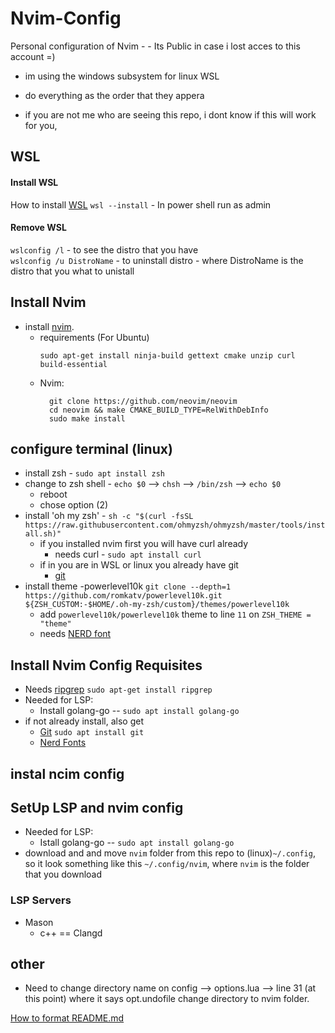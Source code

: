 # Nvim-Config
Personal configuration of Nvim - - Its Public in case i lost acces to this account  =)

+ im  using the windows subsystem for linux WSL
+ do everything as the order that they appera

+ if you are not me who are seeing this repo, i dont know if this will work for you, 

## WSL
#### Install WSL
How to install [WSL](https://learn.microsoft.com/en-us/windows/wsl/install-manual)
`wsl --install` - In power shell run as admin <br>
#### Remove WSL
`wslconfig /l` - to see the distro that you have <br>
`wslconfig /u DistroName`  - to uninstall distro - where DistroName is the distro that you what to unistall <br>

## Install Nvim
+ install [nvim](https://github.com/neovim/neovim/blob/master/INSTALL.md#install-from-source).
  - requirements (For Ubuntu)
    ```
    sudo apt-get install ninja-build gettext cmake unzip curl build-essential
    ```
  - Nvim:
    ```
      git clone https://github.com/neovim/neovim
      cd neovim && make CMAKE_BUILD_TYPE=RelWithDebInfo
      sudo make install
    ```

## configure terminal (linux)
+ install zsh - `sudo apt install zsh` <br>
+ change to zsh shell - `echo $0` --> `chsh` --> `/bin/zsh` --> `echo $0` <br>
  - reboot 
  - chose option (2)
+ install 'oh my zsh' - `sh -c "$(curl -fsSL https://raw.githubusercontent.com/ohmyzsh/ohmyzsh/master/tools/install.sh)"`
  - if you installed nvim first you will have curl already
    - needs curl - `sudo apt install curl`
  - if in you are in WSL or linux you already have git
    - [git](https://git-scm.com/download/win)
+ install theme -powerlevel10k `git clone --depth=1 https://github.com/romkatv/powerlevel10k.git ${ZSH_CUSTOM:-$HOME/.oh-my-zsh/custom}/themes/powerlevel10k`
  - add `powerlevel10k/powerlevel10k` theme to line `11` on `ZSH_THEME = "theme" `
  - needs [NERD font]((https://www.nerdfonts.com/font-downloads))


## Install Nvim Config Requisites
+ Needs [ripgrep](https://github.com/BurntSushi/ripgrep?tab=readme-ov-file#installation) `sudo apt-get install ripgrep` <br>
+ Needed for LSP:
   - Install golang-go -- `sudo apt install golang-go`
+ if not already install, also get
  - [Git](https://git-scm.com/download/win) `sudo apt install git`
  - [Nerd Fonts](https://www.nerdfonts.com/font-downloads)

## instal ncim config


## SetUp LSP and nvim config
+ Needed for LSP:
   - Istall golang-go -- `sudo apt install golang-go`
+ download and and move `nvim` folder from this repo to (linux)`~/.config`, so it look something like this `~/.config/nvim`, where `nvim` is the folder that you download

### LSP Servers
+ Mason
  - c++  == Clangd
  

## other

* Need to change directory name on config --> options.lua --> line 31 (at this point)  where it says opt.undofile change directory to nvim folder.

[How to format README.md](https://docs.github.com/en/get-started/writing-on-github/getting-started-with-writing-and-formatting-on-github/basic-writing-and-formatting-syntax)



